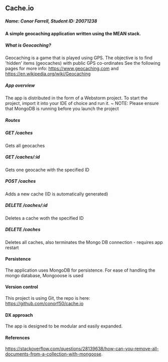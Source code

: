 ## Cache.io
##### Name: Conor Farrell, Student ID: 20071238

#### A simple geocaching application written using the MEAN stack.
##### What is Geocaching?
Geocaching is a game that is played using GPS. The objective is to find 'hidden' items (geocaches) with public GPS co-ordinates
See the following pages for more info: 
https://www.geocaching.com and 
https://en.wikipedia.org/wiki/Geocaching

##### App overview
The app is distributed in the form of a Webstorm project. To start the project, import it into your IDE 
of choice and run it.
~ NOTE: Please ensure that MongoDB is running before you launch the project
 
##### Routes

##### GET /caches
Gets all geocaches
##### GET /caches/:id
Gets one geocache with the specified ID
##### POST /caches
Adds a new cache (ID is automatically generated)
##### DELETE /caches/:id
Deletes a cache woth the specified ID
##### DELETE /caches
Deletes all caches, also terminates the Mongo DB connection - requires app restart

#### Persistence 
The application uses MongoDB for persistence. For ease of handling the mongo database, Mongooose is used
#### Version control
This project is using Git, the repo is here: https://github.com/conorf50/cache.io
#### DX approach
The app is designed to be modular and easily expanded.
#### References
https://stackoverflow.com/questions/28139638/how-can-you-remove-all-documents-from-a-collection-with-mongoose.

